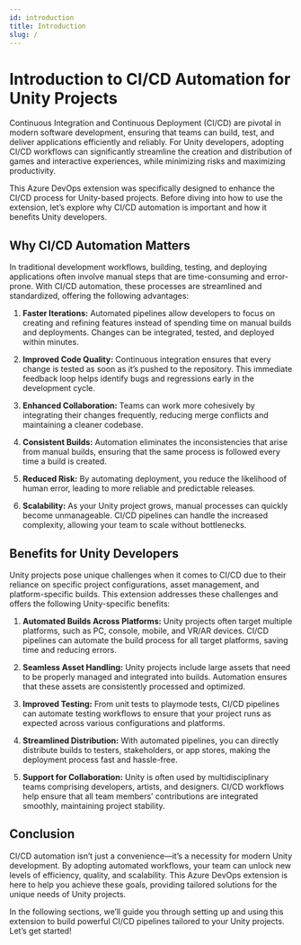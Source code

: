 ```yaml
---
id: introduction
title: Introduction
slug: /
---
```


# Introduction to CI/CD Automation for Unity Projects

Continuous Integration and Continuous Deployment (CI/CD) are pivotal in modern software development, ensuring that teams can build, test, and deliver applications efficiently and reliably. For Unity developers, adopting CI/CD workflows can significantly streamline the creation and distribution of games and interactive experiences, while minimizing risks and maximizing productivity.

This Azure DevOps extension was specifically designed to enhance the CI/CD process for Unity-based projects. Before diving into how to use the extension, let’s explore why CI/CD automation is important and how it benefits Unity developers.

## Why CI/CD Automation Matters

In traditional development workflows, building, testing, and deploying applications often involve manual steps that are time-consuming and error-prone. With CI/CD automation, these processes are streamlined and standardized, offering the following advantages:

1. **Faster Iterations:** Automated pipelines allow developers to focus on creating and refining features instead of spending time on manual builds and deployments. Changes can be integrated, tested, and deployed within minutes.

2. **Improved Code Quality:** Continuous integration ensures that every change is tested as soon as it’s pushed to the repository. This immediate feedback loop helps identify bugs and regressions early in the development cycle.

3. **Enhanced Collaboration:** Teams can work more cohesively by integrating their changes frequently, reducing merge conflicts and maintaining a cleaner codebase.

4. **Consistent Builds:** Automation eliminates the inconsistencies that arise from manual builds, ensuring that the same process is followed every time a build is created.

5. **Reduced Risk:** By automating deployment, you reduce the likelihood of human error, leading to more reliable and predictable releases.

6. **Scalability:** As your Unity project grows, manual processes can quickly become unmanageable. CI/CD pipelines can handle the increased complexity, allowing your team to scale without bottlenecks.

## Benefits for Unity Developers

Unity projects pose unique challenges when it comes to CI/CD due to their reliance on specific project configurations, asset management, and platform-specific builds. This extension addresses these challenges and offers the following Unity-specific benefits:

1. **Automated Builds Across Platforms:** Unity projects often target multiple platforms, such as PC, console, mobile, and VR/AR devices. CI/CD pipelines can automate the build process for all target platforms, saving time and reducing errors.

2. **Seamless Asset Handling:** Unity projects include large assets that need to be properly managed and integrated into builds. Automation ensures that these assets are consistently processed and optimized.

3. **Improved Testing:** From unit tests to playmode tests, CI/CD pipelines can automate testing workflows to ensure that your project runs as expected across various configurations and platforms.

4. **Streamlined Distribution:** With automated pipelines, you can directly distribute builds to testers, stakeholders, or app stores, making the deployment process fast and hassle-free.

5. **Support for Collaboration:** Unity is often used by multidisciplinary teams comprising developers, artists, and designers. CI/CD workflows help ensure that all team members’ contributions are integrated smoothly, maintaining project stability.

## Conclusion

CI/CD automation isn’t just a convenience—it’s a necessity for modern Unity development. By adopting automated workflows, your team can unlock new levels of efficiency, quality, and scalability. This Azure DevOps extension is here to help you achieve these goals, providing tailored solutions for the unique needs of Unity projects.

In the following sections, we’ll guide you through setting up and using this extension to build powerful CI/CD pipelines tailored to your Unity projects. Let’s get started!